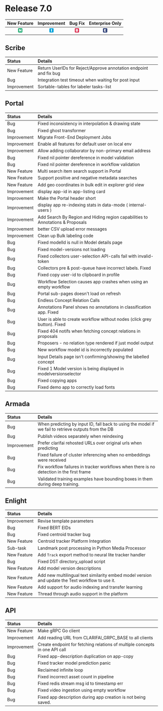 # Release 7.0

| New Feature | Improvement | Bug Fix | Enterprise Only |
| :---: | :---: | :---: | :---: |
| ![new-feature](../../.gitbook/assets/new_feature%20%281%29%20%281%29%20%28283%29.jpg) | ![improvement](../../.gitbook/assets/improvement%20%2819%29%20%28588%29.jpg) | ![bug](../../.gitbook/assets/bug%20%28196%29%20%28452%29%20%28778%29.jpg) | ![enterprise](../../.gitbook/assets/enterprise%20%2818%29%20%2816%29%20%281%29%20%2830%29.jpg) |

## Scribe

| Status | Details |
| :--- | :--- |
| New Feature | Return UserIDs for Reject/Approve annotation endpoint and fix bug |
| Bug | Integration test timeout when waiting for post input |
| Improvement | Sortable-tables for labeler tasks-list |

## Portal

| Status | Details |
| :--- | :--- |
| Bug | Fixed inconsistency in interpolation & drawing state |
| Bug | Fixed ghost transformer |
| Improvement | Migrate Front-End Deployment Jobs |
| Improvement | Enable all features for default user on local env |
| Improvement | Allow adding collaborator by non-primary email address |
| Bug | Fixed nil pointer dereference in model validation |
| Bug | Fixed nil pointer dereference in workflow validation |
| New Feature | Multi search item search support in Portal |
| New Feature | Support positive and negative metadata searches |
| New Feature | Add geo coordinates in bulk edit in explorer grid view |
| Improvement | display app-id in app-listing card |
| Improvement | Make the Portal header short |
| Improvement | display app re-indexing stats in data-mode \( internal-users \) |
| Improvement | Add Search By Region and Hiding region capabilities to Annotations & Proposals |
| Improvement | better CSV upload error messages |
| Improvement | Clean up Bulk labeling code |
| Bug | Fixed modelId is null in Model details page |
| Bug | Fixed model-versions not loading |
| Bug | Fixed collectors user-selection API-calls fail with invalid-token |
| Bug | Collectors pre & post-queue have incorrect labels. Fixed |
| Bug | Fixed copy user-id to clipboard in profile |
| Bug | Workflow Selection causes app crashes when using an empty workflow |
| Bug | Portal sub-pages doesn't load on refresh |
| Bug | Endless Concept Relation Calls |
| Bug | Annotations Panel shows no annotations in classification app. Fixed |
| Bug | User is able to create workflow without nodes \(click grey button\). Fixed |
| Bug | Fixed 404 notifs when fetching concept relations in proposals |
| Bug | Proposers - no relation type rendered if just model output |
| Bug | New workflow model id is incorrectly populated |
| Bug | Input Details page isn't confirming/showing the labelled concept |
| Bug | Fixed 1 Model version is being displayed in modelversionselector |
| Bug | Fixed copying apps |
| Bug | Fixed demo app to correctly load fonts |

## Armada

| Status | Details |
| :--- | :--- |
| Bug | When predicting by input ID, fall back to using the model if we fail to retrieve outputs from the DB |
| Bug | Publish videos separately when reindexing |
| Improvement | Prefer clarifai rehosted URLs over original urls when predicting |
| Bug | Fixed failure of cluster inferencing when no embeddings were received |
| Bug | Fix workflow failures in tracker workflows when there is no detection in the first frame |
| Bug | Validated training examples have bounding boxes in them during deep training. |

## Enlight

| Status | Details |
| :--- | :--- |
| Improvement | Revise template parameters |
| Bug | Fixed BERT EIDs |
| Bug | Fixed centroid tracker bug |
| New Feature | Centroid tracker Platform Integration |
| Sub-task | Landmark post processing in Python Media Processor |
| New Feature | Add `Track` export method to neural lite tracker handler |
| Bug | Fixed DST directory\_upload script |
| New Feature | Add model version descriptions |
| New Feature | Add new multilingual text similarity embed model version and update the Text workflow to use it. |
| New Feature | Add support for audio indexing and transfer learning |
| New Feature | Thread through audio support in the platform |

## API

| Status | Details |
| :--- | :--- |
| New Feature | Make gRPC Go client |
| Improvement | Add reading URL from CLARIFAI\_GRPC\_BASE to all clients |
| Improvement | Create endpoint for fetching relations of multiple concepts in one API call |
| Bug | Fixed app-description duplication on app-copy |
| Bug | Fixed tracker model prediction panic |
| Bug | Reclaimed infinite loop |
| Bug | Fixed incorrect asset count in pipeline |
| Bug | Fixed redis stream msg id to timestamp err |
| Bug | Fixed video ingestion using empty workflow |
| Bug | Fixed app description during app creation is not being saved. |

